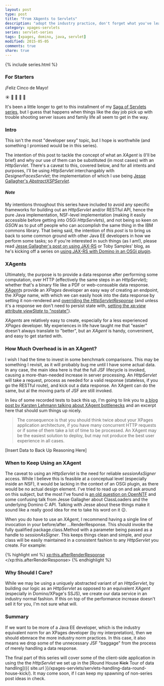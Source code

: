 ```yaml
---
layout: post
type: post
title: "From XAgents to Servlets"
description: "adopt the industry practice, don't forget what you've learned"
category: xpages-servlets
series: servlet-series
tags: [xpages, domino, java, servlet]
modified: 2015-05-05
comments: true
share: true
---
```


{% include series.html %}

### For Starters
¡Feliz Cinco de Mayo!

:sunny: :tropical_drink: :confetti_ball: :beers: :tada:

It's been a little longer to get to this installment of my [Saga of Servlets series](//localhost:4000/servlet-series), but I guess that happens when things like the day job pick up with trouble shooting server issues and family life all seem to get in the way.

### Intro
This isn't the most "developer sexy" topic, but I hope is worthwhile (and something I promised would be in this series).

The intention of this post to tackle the concept of what an _XAgent_ is (I'll be brief) and why our use of them can be substituted (in most cases) with an _HttpServlet_. There's a caveat to this, covered below, and for all intents and purposes, I'll be using _HttpServlet_ interchangably with _DesignerFacesServlet_; the implementation of which I use being [Jesse Gallagher's _AbstractXSPServlet_](//github.com/jesse-gallagher/XPages-Scaffolding/blob/master/frostillicus.framework/frostillicus.framework.plugin/src/frostillicus/xsp/servlet/AbstractXSPServlet.java).

##### Note
My intentions throughout this series have included to avoid any specific frameworks for building out an _HttpServlet_ and/or RESTful API, hence the pure Java implementation, NSF-level implementation (making it easily accessible before getting into OSGi *HttpServlet*s), and not being so keen on _GSON_ as to put off people who can accomplish the same thing in the IBM commons library. That being said, the intention of _this post_ is to bring us back to some common ground with other Java EE developers in how we perform some tasks; so if you're interested in such things (as I am!), please read [Jesse Gallagher's post on using JAX-RS](//frostillic.us/blog/posts/87267DB72A55133F85257E380073495F) or Toby Samples' blog, as he's kicking off a series on [using JAX-RS with Domino in an OSGi plugin](//tobysamples.wordpress.com/2015/04/28/jax-rs-or-the-way-to-do-rest-in-domino-part-1/).

### XAgents
Ultimately, the purpose is to provide a data response after performing some computation, over HTTP (effectively the same steps in an _HttpServlet_); whether that's a binary file like <span data-toggle="tooltip" title="live generated">a PDF</span> or <span data-toggle="tooltip" title="like application/json">web-consuable data response</span>. [*XAgent*](//www.wissel.net/blog/d6plinks/shwl-7mgfbn)s provide an _XPages_ developer an easy way of creating an endpoint, the _XPage_ name, with which we can easily hook into the data response by setting it non-rendered and [overriding the _HttpServletResponse_](//www-10.lotus.com/ldd/ddwiki.nsf/dx/xpages-jsf-context-objects.htm) (and unless it's a response we don't need to persist state with, [setting the _xp:view_ attribute _viewState_ to "nostate"](//tobysamples.wordpress.com/2014/12/11/no-state-no-problem/)). 

_XAgents_ are relatively easy to create, especially for a less experienced _XPages_ developer. My experiences in life have taught me that "easier" doesn't always translate to "better", but an _XAgent_ is handy, conveninent, and easy to get started with.

### How Much Overhead is in an XAgent?
I wish I had the time to invest in some benchmark comparisons. This may be something I revisit, as it will probably bug me until I have some actual data. In any case, the main idea here is that the full JSF lifecycle is invoked, causing a more-than-needed increase in server processing. An _HttpServlet_ will take a request, process as needed for a valid response (stateless, if you go the RESTful route), and kick out a data response. An XAgent can do the same, but al the moving parts of JSF are still invoked.

In lieu of some recorded tests to back this up, I'm going to link you to [a blog post by Karsten Lehmann talking about XAgent bottlenecks](//www.mindoo.com/web/blog.nsf/dx/17.07.2011101855KLEBRW.htm?opendocument&comments#anc1) and an excerpt here that should sum things up nicely.

> The consequence is that you should think twice about your XPages application architecture, if you have many concurrent HTTP requests or if some of them take a lot of time to be processed. An XAgent may be the easiest solution to deploy, but may not produce the best user experience in all cases. 

<span data-toggle="tooltip" title="no seriously, I'll come back to it!">[Insert Data to Back Up Reasoning Here]</span>

### When to Keep Using an XAgent
The caveat to using an _HttpServlet_ is the need for reliable _sessionAsSigner_ access. While I believe this is feasible at a conceptual level (especially inside an NSF), it would be lacking in the context of an OSGi plugin, as there would be no actual design element. I've tried to read up on and ask around on this subject, but the most I've found is [an old question on OpenNTF](//www.openntf.org/main.nsf/project.xsp?r=project/XPages%20Extension%20Library/discussions/138D40A90CF008BD862579A50040ABFA) and some confusing talk from Jesse Gallagher about ClassLoaders and the underlying Domino C API. Talking with Jesse about these things make it sound like a really good idea for me to take his word on it :wink:.

When you do have to use an _XAgent_, I recommend having a single line of invocation in your before/after ...RenderResponse. This should invoke the fully qualified package.class.Method with a parameter being passed as a handle to _sessionAsSigner_. This keeps things clean and simple, and your class will be easily maintained in a consistent fashion to any _HttpServlet_ you create. For example:

{% highlight xml %}
<xp:this.afterRenderResponse>
	<![CDATA[#{javascript:com.eric.test.DataProvider.GetAllDataAsJson(sessionAsSigner);}]]>
</xp:this.afterRenderResponse>
{% endhighlight %}

### Why Should I Care?
While we may be using a uniquely abstracted variant of an _HttpServlet_, by building our logic as an _HttpServlet_ as opposed to an equivalent _XAgent_ (especially in Domino/XPage's SSJS), we create our data service in an industry normal fashion. If this on top of the performance increase doesn't sell it for you, I'm not sure what will.

### Summary
If we want to be more of a Java EE developer, which is the industry equivalent norm for an XPages developer (by my interpretation), then we should ebmrace the more industry norm practices. In this case, it also means we drop some of the unnecessary JSF "baggage" from the process of merely handling a data response.

The final part of this series will cover some of the client-side application in using the the _HttpServlet_ we set up in the [Round House <s>Kick</s> Tour of data handling]({{ site.url }}/xpages-servlets/servlets-handling-data-round-house-kick/). It may come soon, if I can keep my spawning of non-series post ideas in check.